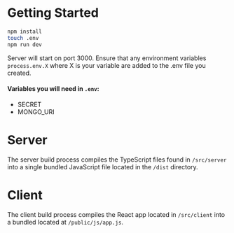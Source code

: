 # Getting Started

```bash
npm install
touch .env
npm run dev
```

Server will start on port 3000. Ensure that any environment variables `process.env.X` where X is your variable are added to the .env file you created.

#### Variables you will need in `.env`:

* SECRET
* MONGO_URI

# Server
The server build process compiles the TypeScript files found in `/src/server` into a single bundled JavaScript file located in the `/dist` directory.

# Client
The client build process compiles the React app located in `/src/client` into a bundled located at `/public/js/app.js`.